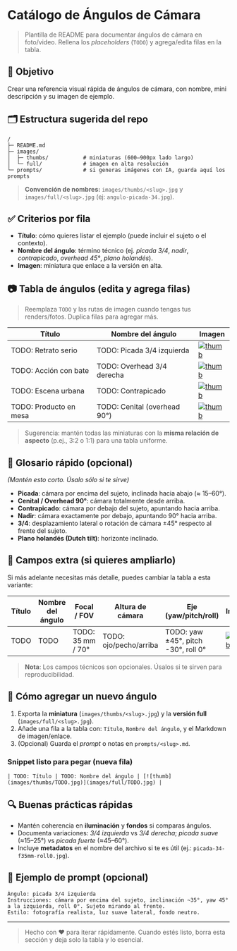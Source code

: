 # Catálogo de Ángulos de Cámara

> Plantilla de README para documentar ángulos de cámara en foto/video. Rellena los *placeholders* (`TODO`) y agrega/edita filas en la tabla.

## 🎯 Objetivo

Crear una referencia visual rápida de ángulos de cámara, con nombre, mini descripción y su imagen de ejemplo.

## 🗂️ Estructura sugerida del repo

```
/
├─ README.md
├─ images/
│  ├─ thumbs/           # miniaturas (600–900px lado largo)
│  └─ full/             # imagen en alta resolución
└─ prompts/             # si generas imágenes con IA, guarda aquí los prompts
```

> **Convención de nombres:** `images/thumbs/<slug>.jpg` y `images/full/<slug>.jpg` (ej: `angulo-picada-34.jpg`).

## ✅ Criterios por fila

* **Título**: cómo quieres listar el ejemplo (puede incluir el sujeto o el contexto).
* **Nombre del ángulo**: término técnico (ej. *picada 3/4*, *nadir*, *contrapicado*, *overhead 45°*, *plano holandés*).
* **Imagen**: miniatura que enlace a la versión en alta.

## 📷 Tabla de ángulos (edita y agrega filas)

> Reemplaza `TODO` y las rutas de imagen cuando tengas tus renders/fotos. Duplica filas para agregar más.

| Título                 | Nombre del ángulo            | Imagen                                                                           |
| ---------------------- | ---------------------------- | -------------------------------------------------------------------------------- |
| TODO: Retrato serio    | TODO: Picada 3/4 izquierda   | [![thumb](images/thumbs/angulo-picada-34.jpg)](images/full/angulo-picada-34.jpg) |
| TODO: Acción con bate  | TODO: Overhead 3/4 derecha   | [![thumb](images/thumbs/overhead-34.jpg)](images/full/overhead-34.jpg)           |
| TODO: Escena urbana    | TODO: Contrapicado           | [![thumb](images/thumbs/contrapicado.jpg)](images/full/contrapicado.jpg)         |
| TODO: Producto en mesa | TODO: Cenital (overhead 90°) | [![thumb](images/thumbs/cenital.jpg)](images/full/cenital.jpg)                   |

> Sugerencia: mantén todas las miniaturas con la **misma relación de aspecto** (p.ej., 3:2 o 1:1) para una tabla uniforme.

## 🧾 Glosario rápido (opcional)

*(Mantén esto corto. Úsalo sólo si te sirve)*

* **Picada**: cámara por encima del sujeto, inclinada hacia abajo (≈ 15–60°).
* **Cenital / Overhead 90°**: cámara totalmente desde arriba.
* **Contrapicado**: cámara por debajo del sujeto, apuntando hacia arriba.
* **Nadir**: cámara exactamente por debajo, apuntando 90° hacia arriba.
* **3/4**: desplazamiento lateral o rotación de cámara ±45° respecto al frente del sujeto.
* **Plano holandés (Dutch tilt)**: horizonte inclinado.

## 🧰 Campos extra (si quieres ampliarlo)

Si más adelante necesitas más detalle, puedes cambiar la tabla a esta variante:

| Título | Nombre del ángulo | Focal / FOV       | Altura de cámara       | Eje (yaw/pitch/roll)                | Imagen                                                   |
| ------ | ----------------- | ----------------- | ---------------------- | ----------------------------------- | -------------------------------------------------------- |
| TODO   | TODO              | TODO: 35 mm / 70° | TODO: ojo/pecho/arriba | TODO: yaw ±45°, pitch -30°, roll 0° | [![thumb](images/thumbs/TODO.jpg)](images/full/TODO.jpg) |

> **Nota**: Los campos técnicos son opcionales. Úsalos si te sirven para reproducibilidad.

## 📝 Cómo agregar un nuevo ángulo

1. Exporta la **miniatura** (`images/thumbs/<slug>.jpg`) y la **versión full** (`images/full/<slug>.jpg`).
2. Añade una fila a la tabla con: `Título`, `Nombre del ángulo`, y el Markdown de imagen/enlace.
3. (Opcional) Guarda el *prompt* o notas en `prompts/<slug>.md`.

### Snippet listo para pegar (nueva fila)

```
| TODO: Título | TODO: Nombre del ángulo | [![thumb](images/thumbs/TODO.jpg)](images/full/TODO.jpg) |
```

## 🔍 Buenas prácticas rápidas

* Mantén coherencia en **iluminación** y **fondos** si comparas ángulos.
* Documenta variaciones: *3/4 izquierda* vs *3/4 derecha*; *picada suave* (≈15–25°) vs *picada fuerte* (≈45–60°).
* Incluye **metadatos** en el nombre del archivo si te es útil (ej.: `picada-34-f35mm-roll0.jpg`).

## 🧩 Ejemplo de prompt (opcional)

```
Ángulo: picada 3/4 izquierda
Instrucciones: cámara por encima del sujeto, inclinación ~35°, yaw 45° a la izquierda, roll 0°. Sujeto mirando al frente.
Estilo: fotografía realista, luz suave lateral, fondo neutro.
```

---

> Hecho con ❤️ para iterar rápidamente. Cuando estés listo, borra esta sección y deja solo la tabla y lo esencial.

